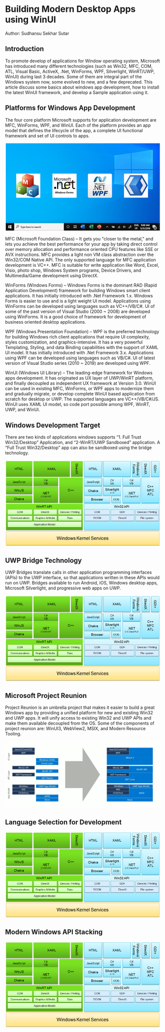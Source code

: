 # Building Modern Desktop Apps using WinUI
Author: Sudhansu Sekhar Sutar

## Introduction
To promote develop of applications for Window operating system, Microsoft has introduced many different technologies (such as Win32, MFC, COM, ATL, Visual Basic, ActiveX, .Net, WinForms, WPF, Silverlight, WinRT/UWP, WinUI) during last 3 decades. Some of them are integral part of the Windows system now, some evolved to new, and a few deprecated. This article discuss some basics about windows app development, how to install the latest WinUI framework, and develop a Sample application using it.

## Platforms for Windows App Development
The four core platform Microsoft supports for application development are MFC, WinForms, WPF, and WinUI. Each of the platform provides an app model that defines the lifecycle of the app, a complete UI functional framework and set of UI controls to apps. 

![alt text](Images/Win_Dev_Platform.png)

MFC (Microsoft Foundation Class) – It gets you "closer to the metal," and lets you achieve the best performance for your app by taking direct control over memory allocation and performance oriented CPU features like SSE or AVX instructions. MFC provides a light non VM class abstraction over the Win32/COM Native API. The only supported language for MFC application development is VC++. MFC is suitable for write application like Word, Excel, Visio, photo shop, Windows System programs, Device Drivers, and Multimedia/Game development using DirectX.

WinForms (Windows Forms) – Windows Forms is the dominant RAD (Rapid Application Development) framework for building Windows smart client applications. It has initially introduced with .Net Framework 1.x. Windows Forms is easier to use and is a light weight UI model. Applications using WinForms can be developed using languages such as VC++/VB/C#. UI of some of the past version of Visual Studio (2000 ~ 2008) are developed using WinForms. It is a good choice of framework for development of business oriented desktop applications.

WPF (Windows Presentation Foundation) – WPF is the preferred technology for building Windows rich client applications that require UI complexity, styles customization, and graphics-intensive. It has a very powerful Templating, Styling, and data Binding capabilities with the support of XAML UI model. It has initially introduced with .Net Framework 3.x. Applications using WPF can be developed using languages such as VB/C#. UI of latest version of Visual Studio series (2010 ~ 2019) are developed using WPF.

WinUI (Windows UI Library) – The leading-edge framework for Windows apps development. It has originated as UX layer of UWP/WinRT platform, and finally decoupled as independent UX framework at Version 3.0. WinUI can be used in existing MFC, WinForms, or WPF apps to modernize them and gradually migrate, or develop complete WinUI based application from scratch for desktop or UWP. The supported languages are VC++/VB/C#/JS. WinUI uses XAML UI model, so code port possible among WPF, WinRT, UWP, and WinUI.

## Windows Development Target
There are two kinds of applications windows supports “1. Full Trust Win32/Desktop” Application, and “2-WinRT/UWP Sandboxed” application. A “Full Trust Win32/Desktop” app can also be sandboxed using the bridge technology.

![alt text](Images/Dev_Platform_Diagram.png)
 
## UWP Bridge Technology
UWP Bridges translate calls in other application programming interfaces (APIs) to the UWP interface, so that applications written in these APIs would run on UWP. Bridges available to run Android, iOS, Windows desktop apps, Microsoft Silverlight, and progressive web apps on UWP.

![alt text](Images/Dev_Platform_Diagram.png)

## Microsoft Project Reunion
Project Reunion is an umbrella project that makes it easier to build a great Windows app by providing a unified platform for new and existing Win32 and UWP apps. It will unify access to existing Win32 and UWP APIs and make them available decoupled from the OS. Some of the components of project reunion are: WinUI3, WebView2, MSIX, and Modern Resource Tooling.

![alt text](Images/Evolving_Windows_Platform.jpg)

## Language Selection for Development

![alt text](Images/Dev_Platform_Diagram.png)

## Modern Windows API Stacking

![alt text](Images/Dev_Platform_Diagram.png)